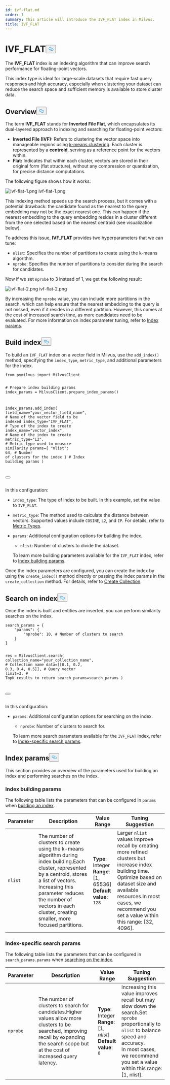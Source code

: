 ```yaml
---
id: ivf-flat.md
order: 1
summary: This article will introduce the IVF_FLAT index in Milvus.
title: IVF_FLAT
---
```

<h1 id="IVFFLAT" class="common-anchor-header">IVF_FLAT<button data-href="#IVFFLAT" class="anchor-icon" translate="no">
      <svg translate="no"
        aria-hidden="true"
        focusable="false"
        height="20"
        version="1.1"
        viewBox="0 0 16 16"
        width="16"
      >
        <path
          fill="#0092E4"
          fill-rule="evenodd"
          d="M4 9h1v1H4c-1.5 0-3-1.69-3-3.5S2.55 3 4 3h4c1.45 0 3 1.69 3 3.5 0 1.41-.91 2.72-2 3.25V8.59c.58-.45 1-1.27 1-2.09C10 5.22 8.98 4 8 4H4c-.98 0-2 1.22-2 2.5S3 9 4 9zm9-3h-1v1h1c1 0 2 1.22 2 2.5S13.98 12 13 12H9c-.98 0-2-1.22-2-2.5 0-.83.42-1.64 1-2.09V6.25c-1.09.53-2 1.84-2 3.25C6 11.31 7.55 13 9 13h4c1.45 0 3-1.69 3-3.5S14.5 6 13 6z"
        ></path>
      </svg>
    </button></h1><p>The <strong>IVF_FLAT</strong> index is an indexing algorithm that can improve search performance for floating-point vectors.</p>
<p>This index type is ideal for large-scale datasets that require fast query responses and high accuracy, especially when clustering your dataset can reduce the search space and sufficient memory is available to store cluster data.</p>
<h2 id="Overview" class="common-anchor-header">Overview<button data-href="#Overview" class="anchor-icon" translate="no">
      <svg translate="no"
        aria-hidden="true"
        focusable="false"
        height="20"
        version="1.1"
        viewBox="0 0 16 16"
        width="16"
      >
        <path
          fill="#0092E4"
          fill-rule="evenodd"
          d="M4 9h1v1H4c-1.5 0-3-1.69-3-3.5S2.55 3 4 3h4c1.45 0 3 1.69 3 3.5 0 1.41-.91 2.72-2 3.25V8.59c.58-.45 1-1.27 1-2.09C10 5.22 8.98 4 8 4H4c-.98 0-2 1.22-2 2.5S3 9 4 9zm9-3h-1v1h1c1 0 2 1.22 2 2.5S13.98 12 13 12H9c-.98 0-2-1.22-2-2.5 0-.83.42-1.64 1-2.09V6.25c-1.09.53-2 1.84-2 3.25C6 11.31 7.55 13 9 13h4c1.45 0 3-1.69 3-3.5S14.5 6 13 6z"
        ></path>
      </svg>
    </button></h2><p>The term <strong>IVF_FLAT</strong> stands for <strong>Inverted File Flat</strong>, which encapsulates its dual-layered approach to indexing and searching for floating-point vectors:</p>
<ul>
<li><strong>Inverted File (IVF):</strong> Refers to clustering the vector space into manageable regions using <a href="https://en.wikipedia.org/wiki/K-means_clustering">k-means clustering</a>. Each cluster is represented by a <strong>centroid</strong>, serving as a reference point for the vectors within.</li>
<li><strong>Flat:</strong> Indicates that within each cluster, vectors are stored in their original form (flat structure), without any compression or quantization, for precise distance computations.</li>
</ul>
<p>The following figure shows how it works:</p>
<p>
  <span class="img-wrapper">
    <img translate="no" src="/docs/v2.5.x/assets/ivf-1.png" alt="ivf-flat-1.png" class="doc-image" id="ivf-flat-1.png" />
    <span>ivf-flat-1.png</span>
  </span>
</p>
<p>This indexing method speeds up the search process, but it comes with a potential drawback: the candidate found as the nearest to the query embedding may not be the exact nearest one. This can happen if the nearest embedding to the query embedding resides in a cluster different from the one selected based on the nearest centroid (see visualization below).</p>
<p>To address this issue, <strong>IVF_FLAT</strong> provides two hyperparameters that we can tune:</p>
<ul>
<li><code translate="no">nlist</code>: Specifies the number of partitions to create using the k-means algorithm.</li>
<li><code translate="no">nprobe</code>: Specifies the number of partitions to consider during the search for candidates.</li>
</ul>
<p>Now if we set <code translate="no">nprobe</code> to 3 instead of 1, we get the following result:</p>
<p>
  <span class="img-wrapper">
    <img translate="no" src="/docs/v2.5.x/assets/ivf-2.png" alt="ivf-flat-2.png" class="doc-image" id="ivf-flat-2.png" />
    <span>ivf-flat-2.png</span>
  </span>
</p>
<p>By increasing the <code translate="no">nprobe</code> value, you can include more partitions in the search, which can help ensure that the nearest embedding to the query is not missed, even if it resides in a different partition. However, this comes at the cost of increased search time, as more candidates need to be evaluated. For more information on index parameter tuning, refer to <a href="#index-params">Index params</a>.</p>
<h2 id="Build-index" class="common-anchor-header">Build index<button data-href="#Build-index" class="anchor-icon" translate="no">
      <svg translate="no"
        aria-hidden="true"
        focusable="false"
        height="20"
        version="1.1"
        viewBox="0 0 16 16"
        width="16"
      >
        <path
          fill="#0092E4"
          fill-rule="evenodd"
          d="M4 9h1v1H4c-1.5 0-3-1.69-3-3.5S2.55 3 4 3h4c1.45 0 3 1.69 3 3.5 0 1.41-.91 2.72-2 3.25V8.59c.58-.45 1-1.27 1-2.09C10 5.22 8.98 4 8 4H4c-.98 0-2 1.22-2 2.5S3 9 4 9zm9-3h-1v1h1c1 0 2 1.22 2 2.5S13.98 12 13 12H9c-.98 0-2-1.22-2-2.5 0-.83.42-1.64 1-2.09V6.25c-1.09.53-2 1.84-2 3.25C6 11.31 7.55 13 9 13h4c1.45 0 3-1.69 3-3.5S14.5 6 13 6z"
        ></path>
      </svg>
    </button></h2><p>To build an <code translate="no">IVF_FLAT</code> index on a vector field in Milvus, use the <code translate="no">add_index()</code> method, specifying the <code translate="no">index_type</code>, <code translate="no">metric_type</code>, and additional parameters for the index.</p>
<pre><code translate="no" class="language-python"><span class="hljs-keyword">from</span> pymilvus <span class="hljs-keyword">import</span> MilvusClient

<span class="hljs-comment"># Prepare index building params</span>
index_params = MilvusClient.prepare_index_params()

index_params.add_index(
    field_name=<span class="hljs-string">&quot;your_vector_field_name&quot;</span>, <span class="hljs-comment"># Name of the vector field to be indexed</span>
    index_type=<span class="hljs-string">&quot;IVF_FLAT&quot;</span>, <span class="hljs-comment"># Type of the index to create</span>
    index_name=<span class="hljs-string">&quot;vector_index&quot;</span>, <span class="hljs-comment"># Name of the index to create</span>
    metric_type=<span class="hljs-string">&quot;L2&quot;</span>, <span class="hljs-comment"># Metric type used to measure similarity</span>
    params={
        <span class="hljs-string">&quot;nlist&quot;</span>: <span class="hljs-number">64</span>, <span class="hljs-comment"># Number of clusters for the index</span>
    } <span class="hljs-comment"># Index building params</span>
)

<button class="copy-code-btn"></button></code></pre>
<p>In this configuration:</p>
<ul>
<li><p><code translate="no">index_type</code>: The type of index to be built. In this example, set the value to <code translate="no">IVF_FLAT</code>.</p></li>
<li><p><code translate="no">metric_type</code>: The method used to calculate the distance between vectors. Supported values include <code translate="no">COSINE</code>, <code translate="no">L2</code>, and <code translate="no">IP</code>. For details, refer to <a href="/docs/metric.md">Metric Types</a>.</p></li>
<li><p><code translate="no">params</code>: Additional configuration options for building the index.</p>
<ul>
<li><code translate="no">nlist</code>: Number of clusters to divide the dataset.</li>
</ul>
<p>To learn more building parameters available for the <code translate="no">IVF_FLAT</code> index, refer to <a href="#Index-building-params">Index building params</a>.</p></li>
</ul>
<p>Once the index parameters are configured, you can create the index by using the <code translate="no">create_index()</code> method directly or passing the index params in the <code translate="no">create_collection</code> method. For details, refer to <a href="/docs/create-collection.md">Create Collection</a>.</p>
<h2 id="Search-on-index" class="common-anchor-header">Search on index<button data-href="#Search-on-index" class="anchor-icon" translate="no">
      <svg translate="no"
        aria-hidden="true"
        focusable="false"
        height="20"
        version="1.1"
        viewBox="0 0 16 16"
        width="16"
      >
        <path
          fill="#0092E4"
          fill-rule="evenodd"
          d="M4 9h1v1H4c-1.5 0-3-1.69-3-3.5S2.55 3 4 3h4c1.45 0 3 1.69 3 3.5 0 1.41-.91 2.72-2 3.25V8.59c.58-.45 1-1.27 1-2.09C10 5.22 8.98 4 8 4H4c-.98 0-2 1.22-2 2.5S3 9 4 9zm9-3h-1v1h1c1 0 2 1.22 2 2.5S13.98 12 13 12H9c-.98 0-2-1.22-2-2.5 0-.83.42-1.64 1-2.09V6.25c-1.09.53-2 1.84-2 3.25C6 11.31 7.55 13 9 13h4c1.45 0 3-1.69 3-3.5S14.5 6 13 6z"
        ></path>
      </svg>
    </button></h2><p>Once the index is built and entities are inserted, you can perform similarity searches on the index.</p>
<pre><code translate="no" class="language-python">search_params = {
    <span class="hljs-string">&quot;params&quot;</span>: {
        <span class="hljs-string">&quot;nprobe&quot;</span>: 10, <span class="hljs-comment"># Number of clusters to search</span>
    }
}

res = MilvusClient.search(
    collection_name=<span class="hljs-string">&quot;your_collection_name&quot;</span>, <span class="hljs-comment"># Collection name</span>
    data=[[0.1, 0.2, 0.3, 0.4, 0.5]],  <span class="hljs-comment"># Query vector</span>
    <span class="hljs-built_in">limit</span>=3,  <span class="hljs-comment"># TopK results to return</span>
    search_params=search_params
)

<button class="copy-code-btn"></button></code></pre>
<p>In this configuration:</p>
<ul>
<li><p><code translate="no">params</code>: Additional configuration options for searching on the index.</p>
<ul>
<li><code translate="no">nprobe</code>: Number of clusters to search for.</li>
</ul>
<p>To learn more search parameters available for the <code translate="no">IVF_FLAT</code> index, refer to <a href="#index-specific-search-params">Index-specific search params</a>.</p></li>
</ul>
<h2 id="Index-params" class="common-anchor-header">Index params<button data-href="#Index-params" class="anchor-icon" translate="no">
      <svg translate="no"
        aria-hidden="true"
        focusable="false"
        height="20"
        version="1.1"
        viewBox="0 0 16 16"
        width="16"
      >
        <path
          fill="#0092E4"
          fill-rule="evenodd"
          d="M4 9h1v1H4c-1.5 0-3-1.69-3-3.5S2.55 3 4 3h4c1.45 0 3 1.69 3 3.5 0 1.41-.91 2.72-2 3.25V8.59c.58-.45 1-1.27 1-2.09C10 5.22 8.98 4 8 4H4c-.98 0-2 1.22-2 2.5S3 9 4 9zm9-3h-1v1h1c1 0 2 1.22 2 2.5S13.98 12 13 12H9c-.98 0-2-1.22-2-2.5 0-.83.42-1.64 1-2.09V6.25c-1.09.53-2 1.84-2 3.25C6 11.31 7.55 13 9 13h4c1.45 0 3-1.69 3-3.5S14.5 6 13 6z"
        ></path>
      </svg>
    </button></h2><p>This section provides an overview of the parameters used for building an index and performing searches on the index.</p>
<h3 id="Index-building-params" class="common-anchor-header">Index building params</h3><p>The following table lists the parameters that can be configured in <code translate="no">params</code> when <a href="#Build-index">building an index</a>.</p>
<table>
<thead>
<tr><th><strong>Parameter</strong></th><th><strong>Description</strong></th><th><strong>Value Range</strong></th><th><strong>Tuning Suggestion</strong></th></tr>
</thead>
<tbody>
<tr><td><code translate="no">nlist</code></td><td>The number of clusters to create using the k-means algorithm during index building.Each cluster, represented by a centroid, stores a list of vectors. Increasing this parameter reduces the number of vectors in each cluster, creating smaller, more focused partitions.</td><td><strong>Type</strong>: Integer<br><strong>Range</strong>: [1, 65536]<br><strong>Default value</strong>: <code translate="no">128</code></td><td>Larger <code translate="no">nlist</code> values improve recall by creating more refined clusters but increase index building time. Optimize based on dataset size and available resources.In most cases, we recommend you set a value within this range: [32, 4096].</td></tr>
</tbody>
</table>
<h3 id="Index-specific-search-params" class="common-anchor-header">Index-specific search params</h3><p>The following table lists the parameters that can be configured in <code translate="no">search_params.params</code> when <a href="#Search-on-index">searching on the index</a>.</p>
<table>
<thead>
<tr><th><strong>Parameter</strong></th><th><strong>Description</strong></th><th><strong>Value Range</strong></th><th><strong>Tuning Suggestion</strong></th></tr>
</thead>
<tbody>
<tr><td><code translate="no">nprobe</code></td><td>The number of clusters to search for candidates.Higher values allow more clusters to be searched, improving recall by expanding the search scope but at the cost of increased query latency.</td><td><strong>Type</strong>: Integer<br><strong>Range</strong>: [1, <em>nlist</em>]<br><strong>Default value</strong>: <code translate="no">8</code></td><td>Increasing this value improves recall but may slow down the search.Set <code translate="no">nprobe</code> proportionally to <code translate="no">nlist</code> to balance speed and accuracy.<br>In most cases, we recommend you set a value within this range: [1, nlist].</td></tr>
</tbody>
</table>

